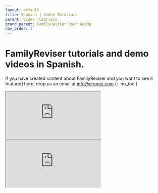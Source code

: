 ```yaml
---
layout: default
title: Spanish | Video Tutorials
parent: Video Tutorials
grand_parent: FamilyReviser User Guide
nav_order: 3
---
```


# FamilyReviser tutorials and demo videos in Spanish.
If you have created content about FamilyReviser and you want to see it featured here, drop us an email at info@diroots.com
{: .no_toc }

 <div class="di-iframe-container">
  <iframe
  title="FamilyReviser | Cómo gestionar familias Revit Family Reviser | Los mejores plugins para Revit |BIMdesign Consulting"
  class="di-responsive-iframe" 
  src="https://www.youtube.com/watch?v=n9OzYuLVXmc">
  </iframe>
</div> 

 <div class="di-iframe-container">
  <iframe
  title="FamilyReviser | C02-Diroots-Family Reviser"
  class="di-responsive-iframe" 
  src="https://www.youtube.com/watch?v=2piETsvXBBM">
  </iframe>
</div> 